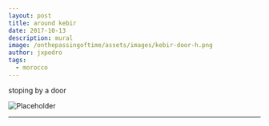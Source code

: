 ```yaml
---
layout: post
title: around kebir
date: 2017-10-13
description: mural
image: /onthepassingoftime/assets/images/kebir-door-h.png
author: jxpedro
tags: 
  - morocco
---
```

<p >stoping by a door</p>

![Placeholder](/onthepassingoftime/assets/images/kebir-door.jpg)

<p></p>

<hr/>
